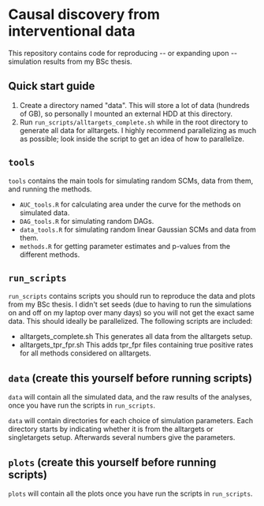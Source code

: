 # Causal discovery from interventional data

This repository contains code for reproducing -- or expanding upon -- simulation results from my BSc thesis.

## Quick start guide

1. Create a directory named "data". This will store a lot of data (hundreds of GB), so personally I mounted an external HDD at this directory.
2. Run `run_scripts/alltargets_complete.sh` while in the root directory to generate all data for alltargets. I highly recommend parallelizing as much as possible; look inside the script to get an idea of how to parallelize.

## `tools`

`tools` contains the main tools for simulating random SCMs, data from them, and running the methods.

- `AUC_tools.R` for calculating area under the curve for the methods on simulated data.
- `DAG_tools.R` for simulating random DAGs.
- `data_tools.R` for simulating random linear Gaussian SCMs and data from them.
- `methods.R` for getting parameter estimates and p-values from the different methods.

## `run_scripts`

`run_scripts` contains scripts you should run to reproduce the data and plots from my BSc thesis. I didn't set seeds (due to having to run the simulations on and off on my laptop over many days) so you will not get the exact same data. This should ideally be parallelized.
The following scripts are included:

- alltargets_complete.sh This generates all data from the alltargets setup.
- alltargets_tpr_fpr.sh This adds tpr_fpr files containing true positive rates for
	all methods considered on alltargets.

## `data` (create this yourself before running scripts)

`data` will contain all the simulated data, and the raw results of the analyses, once you have run the scripts in `run_scripts`.

`data` will contain directories for each choice of simulation parameters. Each directory starts by indicating whether it is from the alltargets or singletargets setup. Afterwards several numbers give the parameters.

## `plots` (create this yourself before running scripts)

`plots` will contain all the plots once you have run the scripts in `run_scripts`.

